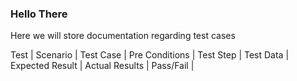 ### Hello There

Here we will store documentation regarding test cases


Test | Scenario | Test Case | Pre Conditions | Test Step | Test Data | Expected Result | Actual Results | Pass/Fail |
